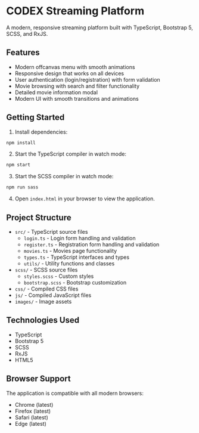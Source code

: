# CODEX Streaming Platform

A modern, responsive streaming platform built with TypeScript, Bootstrap 5, SCSS, and RxJS.

## Features

- Modern offcanvas menu with smooth animations
- Responsive design that works on all devices
- User authentication (login/registration) with form validation
- Movie browsing with search and filter functionality
- Detailed movie information modal
- Modern UI with smooth transitions and animations

## Getting Started

1. Install dependencies:
```bash
npm install
```

2. Start the TypeScript compiler in watch mode:
```bash
npm start
```

3. Start the SCSS compiler in watch mode:
```bash
npm run sass
```

4. Open `index.html` in your browser to view the application.

## Project Structure

- `src/` - TypeScript source files
  - `login.ts` - Login form handling and validation
  - `register.ts` - Registration form handling and validation
  - `movies.ts` - Movies page functionality
  - `types.ts` - TypeScript interfaces and types
  - `utils/` - Utility functions and classes
- `scss/` - SCSS source files
  - `styles.scss` - Custom styles
  - `bootstrap.scss` - Bootstrap customization
- `css/` - Compiled CSS files
- `js/` - Compiled JavaScript files
- `images/` - Image assets

## Technologies Used

- TypeScript
- Bootstrap 5
- SCSS
- RxJS
- HTML5

## Browser Support

The application is compatible with all modern browsers:
- Chrome (latest)
- Firefox (latest)
- Safari (latest)
- Edge (latest)
